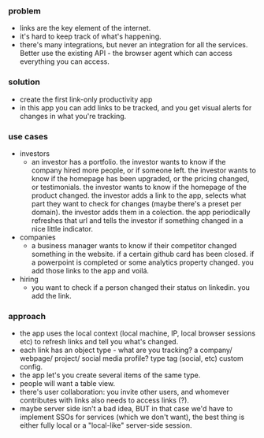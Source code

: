 ### problem 

- links are the key element of the internet.
- it's hard to keep track of what's happening.
- there's many integrations, but never an integration for all the services. Better use the existing API - the browser agent which can access everything you can access.

### solution

- create the first link-only productivity app
- in this app you can add links to be tracked, and you get visual alerts for changes in what you're tracking.

### use cases

- investors 
    - an investor has a portfolio. the investor wants to know if the company hired more people, or if someone left. the investor wants to know if the homepage has been upgraded, or the pricing changed, or testimonials. the investor wants to know if the homepage of the product changed. the investor adds a link to the app, selects what part they want to check for changes (maybe there's a preset per domain). the investor adds them in a colection. the app periodically refreshes that url and tells the investor if something changed in a nice little indicator. 
- companies
    - a business manager wants to know if their competitor changed something in the website. if a certain github card has been closed. if a powerpoint is completed or some analytics property changed. you add those links to the app and voilá.
- hiring
    - you want to check if a person changed their status on linkedin. you add the link.

### approach

- the app uses the local context (local machine, IP, local browser sessions etc) to refresh links and tell you what's changed.
- each link has an object type - what are you tracking? a company/ webpage/ project/ social media profile? type tag (social, etc) custom config.
- the app let's you create several items of the same type.
- people will want a table view.
- there's user collaboration: you invite other users, and whomever contributes with links also needs to access links (?).
- maybe server side isn't a bad idea, BUT in that case we'd have to implement SSOs for services (which we don't want), the best thing is either fully local or a "local-like" server-side session.
